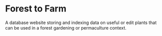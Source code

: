 # Forest to Farm

A database website storing and indexing data on useful or edit plants that can
be used in a forest gardening or permaculture context.

